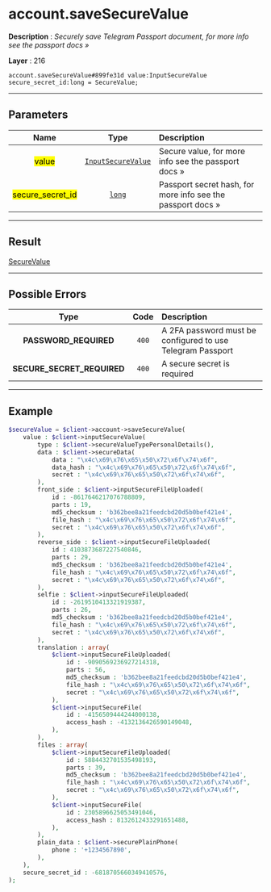 # account.saveSecureValue

**Description** : *Securely save Telegram Passport document, for more info see the passport docs &raquo;*

**Layer** : 216

```tl
account.saveSecureValue#899fe31d value:InputSecureValue secure_secret_id:long = SecureValue;
```

---

## Parameters

| Name | Type | Description |
| :---: | :---: | :--- |
| <mark>value</mark> | [`InputSecureValue`](type/InputSecureValue) | Secure value, for more info see the passport docs » |
| <mark>secure_secret_id</mark> | [`long`](type/long) | Passport secret hash, for more info see the passport docs » |

---

## Result

[SecureValue](type/SecureValue)

---

## Possible Errors

| Type | Code | Description |
| :---: | :---: | :--- |
| **PASSWORD_REQUIRED** | `400` | A 2FA password must be configured to use Telegram Passport |
| **SECURE_SECRET_REQUIRED** | `400` | A secure secret is required |

---

## Example

```php
$secureValue = $client->account->saveSecureValue(
	value : $client->inputSecureValue(
		type : $client->secureValueTypePersonalDetails(),
		data : $client->secureData(
			data : "\x4c\x69\x76\x65\x50\x72\x6f\x74\x6f",
			data_hash : "\x4c\x69\x76\x65\x50\x72\x6f\x74\x6f",
			secret : "\x4c\x69\x76\x65\x50\x72\x6f\x74\x6f",
		),
		front_side : $client->inputSecureFileUploaded(
			id : -8617646217076788809,
			parts : 19,
			md5_checksum : 'b362bee8a21feedcbd20d5b0bef421e4',
			file_hash : "\x4c\x69\x76\x65\x50\x72\x6f\x74\x6f",
			secret : "\x4c\x69\x76\x65\x50\x72\x6f\x74\x6f",
		),
		reverse_side : $client->inputSecureFileUploaded(
			id : 4103873687227540846,
			parts : 29,
			md5_checksum : 'b362bee8a21feedcbd20d5b0bef421e4',
			file_hash : "\x4c\x69\x76\x65\x50\x72\x6f\x74\x6f",
			secret : "\x4c\x69\x76\x65\x50\x72\x6f\x74\x6f",
		),
		selfie : $client->inputSecureFileUploaded(
			id : -2619510413321919387,
			parts : 26,
			md5_checksum : 'b362bee8a21feedcbd20d5b0bef421e4',
			file_hash : "\x4c\x69\x76\x65\x50\x72\x6f\x74\x6f",
			secret : "\x4c\x69\x76\x65\x50\x72\x6f\x74\x6f",
		),
		translation : array(
			$client->inputSecureFileUploaded(
				id : -9090569236927214318,
				parts : 56,
				md5_checksum : 'b362bee8a21feedcbd20d5b0bef421e4',
				file_hash : "\x4c\x69\x76\x65\x50\x72\x6f\x74\x6f",
				secret : "\x4c\x69\x76\x65\x50\x72\x6f\x74\x6f",
			),
			$client->inputSecureFile(
				id : -4156509444244000138,
				access_hash : -4132136426590149048,
			),
		),
		files : array(
			$client->inputSecureFileUploaded(
				id : 5884432701535498193,
				parts : 39,
				md5_checksum : 'b362bee8a21feedcbd20d5b0bef421e4',
				file_hash : "\x4c\x69\x76\x65\x50\x72\x6f\x74\x6f",
				secret : "\x4c\x69\x76\x65\x50\x72\x6f\x74\x6f",
			),
			$client->inputSecureFile(
				id : 2305896625053491046,
				access_hash : 8132612433291651488,
			),
		),
		plain_data : $client->securePlainPhone(
			phone : '+1234567890',
		),
	),
	secure_secret_id : -6818705660349410576,
);
```